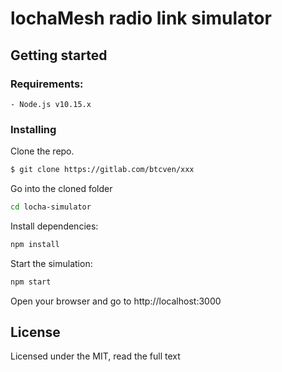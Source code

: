 # lochaMesh radio link simulator




## Getting started

### Requirements:

    - Node.js v10.15.x

### Installing

Clone the repo.
```bash
$ git clone https://gitlab.com/btcven/xxx
```

Go into the cloned folder
```bash
cd locha-simulator

```

Install dependencies:
```bash
npm install

```

Start the simulation:
```bash
npm start

```


Open your browser and go to http://localhost:3000


## License

Licensed under the MIT, read the full text 
